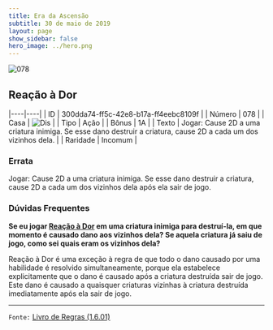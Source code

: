 ```yaml
---
title: Era da Ascensão
subtitle: 30 de maio de 2019
layout: page
show_sidebar: false
hero_image: ../hero.png
---
```


![078](https://cdn.keyforgegame.com/media/card_front/pt/435_078_VRG6FX4GQH3F_pt.png)

## Reação à Dor

|----|----|
| ID | 300dda74-ff5c-42e8-b17a-ff4eebc8109f |
| Número | 078 |
| Casa | ![Dis](https://archonarcana.com/images/thumb/e/e8/Dis.png/22px-Dis.png "Dis") |
| Tipo | Ação |
| Bônus | 1A |
| Texto | Jogar: Cause 2D a uma criatura inimiga. Se esse dano destruir a criatura, cause 2D a cada um dos vizinhos dela. |
| Raridade | Incomum |

### Errata

Jogar: Cause 2D a uma criatura inimiga. Se esse dano destruir a criatura, cause 2D a cada um dos vizinhos dela após ela sair de jogo.

### Dúvidas Frequentes

**Se eu jogar [Reação à Dor](/aoa/078) em uma criatura inimiga para
destruí-la, em que momento é causado dano aos vizinhos dela? Se
aquela criatura já saiu de jogo, como sei quais eram os vizinhos dela?**

Reação à Dor é uma exceção à regra de que todo o dano causado por
uma habilidade é resolvido simultaneamente, porque ela estabelece
explicitamente que o dano é causado após a criatura destruída sair
de jogo. Este dano é causado a quaisquer criaturas vizinhas à criatura
destruída imediatamente após ela sair de jogo.

<hr/>

`Fonte:` [Livro de Regras (1.6.01)](https://drive.google.com/open?id=1YNhLKUC0xfriiMwFYpDu1Go3zPJw6gYo)
